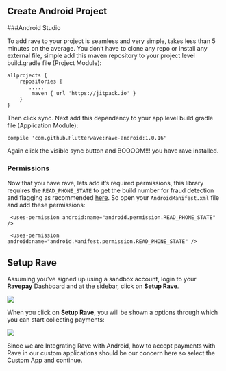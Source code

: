 ## Create Android Project
###Android Studio

To add rave to your project is seamless and very simple, takes less than 5 minutes on the average. You don’t have to clone any repo or install any external file, simple add this maven repository to your project level build.gradle file (Project Module):


    allprojects {
        repositories {
           .....
            maven { url 'https://jitpack.io' }
        }
    }

Then click sync. Next add this dependency to your app level build.gradle file (Application Module):


    
    compile 'com.github.Flutterwave:rave-android:1.0.16'
    

Again click the visible sync button and BOOOOM!!! you have rave installed. 

### Permissions

Now that you have rave, lets add it’s required permissions, this library requires the `READ_PHONE_STATE` to get the build number for fraud detection and flagging as recommended [here](https://developer.android.com/training/articles/user-data-ids.html#i_abuse_detection_detecting_high_value_stolen_credentials).
So open your `AndroidManifest.xml` file and add these permissions:


     
     <uses-permission android:name="android.permission.READ_PHONE_STATE" />
     
     <uses-permission android:name="android.Manifest.permission.READ_PHONE_STATE" />
     


## Setup Rave

Assuming you’ve signed up using a sandbox account, login to your **Ravepay** Dashboard and at the sidebar, click on **Setup Rave**.


![](https://d2mxuefqeaa7sj.cloudfront.net/s_8CA58C87BD82C742CD0884051C7ADAB3BACA5DC2CB44CB404AA1A0C3C4832142_1522280153710_Screenshot+from+2018-03-29+00-28-11.png)


When you click on **Setup Rave**,  you will be shown a options through which you can start collecting payments:


![](https://d2mxuefqeaa7sj.cloudfront.net/s_8CA58C87BD82C742CD0884051C7ADAB3BACA5DC2CB44CB404AA1A0C3C4832142_1522281473908_Screenshot+from+2018-03-29+00-57-40.png)



Since we are Integrating Rave with Android, how to accept payments with Rave in our custom applications should be our concern here so select the Custom App and continue. 